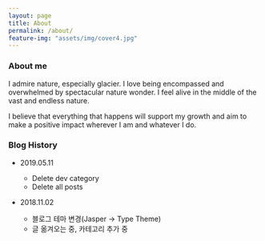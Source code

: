 ```yaml
---
layout: page
title: About
permalink: /about/
feature-img: "assets/img/cover4.jpg"
---
```

### About me

I admire nature, especially glacier. I love being encompassed and overwhelmed by spectacular nature wonder. I feel alive in the middle of the vast and endless nature.

I believe that everything that happens will support my growth and aim to make a positive impact wherever I am and whatever I do.


### Blog History

- 2019.05.11
  - Delete dev category
  - Delete all posts

- 2018.11.02
  - 블로그 테마 변경(Jasper -> Type Theme)
  - 글 옮겨오는 중, 카테고리 추가 중
